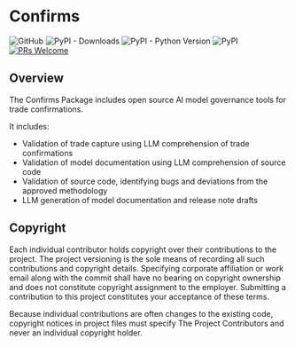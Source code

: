 # Confirms
![GitHub](https://img.shields.io/github/license/compatibl/confirms)
![PyPI - Downloads](https://img.shields.io/pypi/dm/confirms)
![PyPI - Python Version](https://img.shields.io/pypi/pyversions/confirms)
![PyPI](https://img.shields.io/pypi/v/confirms)
[![PRs Welcome](https://img.shields.io/badge/PRs-welcome-brightgreen.svg)](https://github.com/compatibl/confirms/pulls)
## Overview

The Confirms Package includes open source AI model governance tools for 
trade confirmations.

It includes:

- Validation of trade capture using LLM comprehension of trade confirmations
- Validation of model documentation using LLM comprehension of source code
- Validation of source code, identifying bugs and deviations from the approved methodology
- LLM generation of model documentation and release note drafts

## Copyright

Each individual contributor holds copyright over their contributions to the
project. The project versioning is the sole means of recording all such
contributions and copyright details. Specifying corporate affiliation or
work email along with the commit shall have no bearing on copyright ownership
and does not constitute copyright assignment to the employer. Submitting a
contribution to this project constitutes your acceptance of these terms.

Because individual contributions are often changes to the existing code,
copyright notices in project files must specify The Project Contributors and
never an individual copyright holder.

